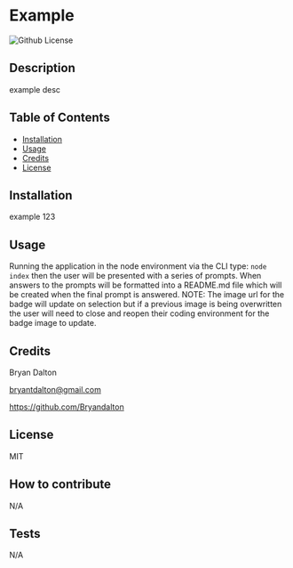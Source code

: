 
# Example

![Github License](https://img.shields.io/badge/license-MIT-blue.svg)

## Description

  example desc

## Table of Contents
    
  - [Installation](#installation)
  - [Usage](#usage)
  - [Credits](#credits)
  - [License](#license)

## Installation

  example 123 

## Usage

 Running the application in the node environment via the CLI type: ```node index``` then the user will be presented with a series of prompts. When answers to the prompts will be formatted into a README.md file which will be created when the final prompt is answered. NOTE: The image url for the badge will update on selection but if a previous image is being overwritten the user will need to close and reopen their coding environment for the badge image to update.

## Credits

  Bryan Dalton
  
  bryantdalton@gmail.com
  
  https://github.com/Bryandalton

## License

  MIT
        
## How to contribute
    
  N/A
        
## Tests
        
  N/A
